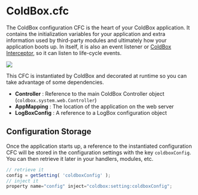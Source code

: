 # ColdBox.cfc
The ColdBox configuration CFC is the heart of your ColdBox application. It contains the initialization variables for your application and extra information used by third-party modules and ultimately how your application boots up.  In itself, it is also an event listener or [ColdBox Interceptor](interceptors/interceptors.md), so it can listen to life-cycle events.


<img src="../images/Coldbox-cfc.jpg">

This CFC is instantiated by ColdBox and decorated at runtime so you can take advantage of some dependencies.

* **Controller** : Reference to the main ColdBox Controller object (`coldbox.system.web.Controller`)
* **AppMapping** : The location of the application on the web server
* **LogBoxConfig** : A reference to a LogBox configuration object

## Configuration Storage
Once the application starts up, a reference to the instantiated configuration CFC will be stored in the configuration settings with the key `coldboxConfig`. You can then retrieve it later in your handlers, modules, etc.

```js
// retrieve it
config = getSetting( 'coldboxConfig' );
// inject it
property name="config" inject="coldbox:setting:coldboxConfig";
```







